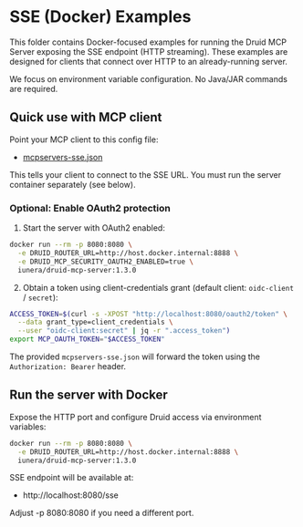 # SSE (Docker) Examples

This folder contains Docker-focused examples for running the Druid MCP Server exposing the SSE endpoint (HTTP streaming). These examples are designed for clients that connect over HTTP to an already-running server.

We focus on environment variable configuration. No Java/JAR commands are required.

## Quick use with MCP client

Point your MCP client to this config file:
- [mcpservers-sse.json](mcpservers-sse.json)

This tells your client to connect to the SSE URL. You must run the server container separately (see below).

### Optional: Enable OAuth2 protection

1) Start the server with OAuth2 enabled:

```bash
docker run --rm -p 8080:8080 \
  -e DRUID_ROUTER_URL=http://host.docker.internal:8888 \
  -e DRUID_MCP_SECURITY_OAUTH2_ENABLED=true \
  iunera/druid-mcp-server:1.3.0
```

2) Obtain a token using client-credentials grant (default client: `oidc-client` / `secret`):

```bash
ACCESS_TOKEN=$(curl -s -XPOST "http://localhost:8080/oauth2/token" \
  --data grant_type=client_credentials \
  --user "oidc-client:secret" | jq -r ".access_token")
export MCP_OAUTH_TOKEN="$ACCESS_TOKEN"

```

The provided `mcpservers-sse.json` will forward the token using the `Authorization: Bearer` header.

## Run the server with Docker

Expose the HTTP port and configure Druid access via environment variables:

```bash
docker run --rm -p 8080:8080 \
  -e DRUID_ROUTER_URL=http://host.docker.internal:8888 \
  iunera/druid-mcp-server:1.3.0
```

SSE endpoint will be available at:
- http://localhost:8080/sse

Adjust -p 8080:8080 if you need a different port.
